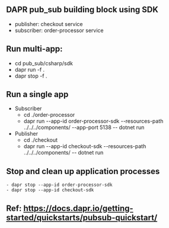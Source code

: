 ## DAPR pub_sub building block using SDK
- publisher: checkout service
- subscriber: order-processor service
## Run multi-app:
- cd pub_sub/csharp/sdk
- dapr run -f .
- dapr stop -f .
## Run a single app
- Subscriber
    - cd ./order-processor
    - dapr run --app-id order-processor-sdk --resources-path ../../../components/ --app-port 5138 -- dotnet run
- Publisher
    - cd ./checkout
    - dapr run --app-id checkout-sdk --resources-path ../../../components/ -- dotnet run
## Stop and clean up application processes
    - dapr stop --app-id order-processor-sdk
    - dapr stop --app-id checkout-sdk

## Ref: https://docs.dapr.io/getting-started/quickstarts/pubsub-quickstart/